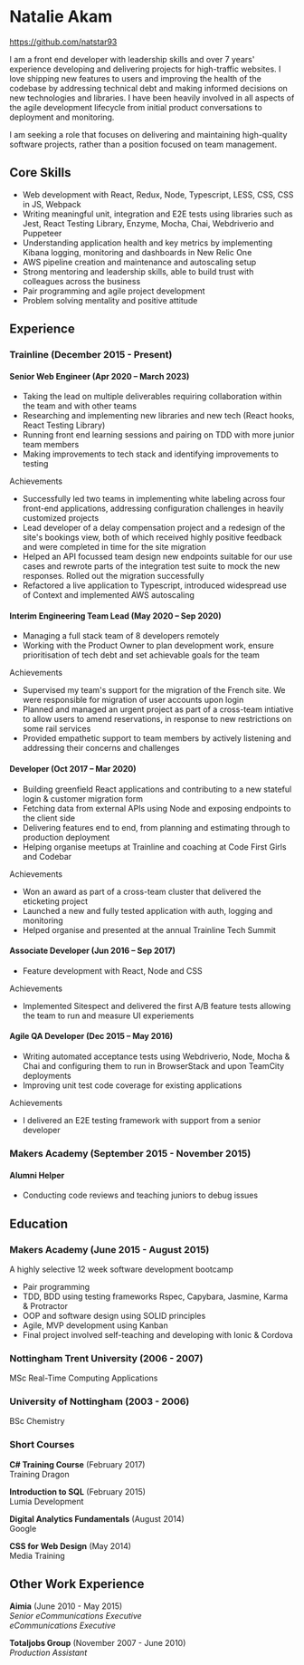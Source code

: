 # Natalie Akam

https://github.com/natstar93

I am a front end developer with leadership skills and over 7 years' experience developing and delivering projects for high-traffic websites. I love shipping new features to users and improving the health of the codebase by addressing technical debt and making informed decisions on new technologies and libraries. I have been heavily involved in all aspects of the agile development lifecycle from initial product conversations to deployment and monitoring. 

I am seeking a role that focuses on delivering and maintaining high-quality software projects, rather than a position focused on team management.

## Core Skills

- Web development with React, Redux, Node, Typescript, LESS, CSS, CSS in JS, Webpack
- Writing meaningful unit, integration and E2E tests using libraries such as Jest, React Testing Library, Enzyme, Mocha, Chai, Webdriverio and Puppeteer
- Understanding application health and key metrics by implementing Kibana logging, monitoring and dashboards in New Relic One 
- AWS pipeline creation and maintenance and autoscaling setup
- Strong mentoring and leadership skills, able to build trust with colleagues across the business
- Pair programming and agile project development
- Problem solving mentality and positive attitude

## Experience

### Trainline (December 2015 - Present)

#### Senior Web Engineer (Apr 2020 – March 2023)
- Taking the lead on multiple deliverables requiring collaboration within the team and with other teams 
- Researching and implementing new libraries and new tech (React hooks, React Testing Library)
- Running front end learning sessions and pairing on TDD with more junior team members
- Making improvements to tech stack and identifying improvements to testing 

Achievements
- Successfully led two teams in implementing white labeling across four front-end applications, addressing configuration challenges in heavily customized projects
- Lead developer of a delay compensation project and a redesign of the site's bookings view, both of which received highly positive feedback and were completed in time for the site migration
- Helped an API focussed team design new endpoints suitable for our use cases and rewrote parts of the integration test suite to mock the new responses. Rolled out the migration successfully
- Refactored a live application to Typescript, introduced widespread use of Context and implemented AWS autoscaling

#### Interim Engineering Team Lead (May 2020 – Sep 2020)
- Managing a full stack team of 8 developers remotely 
- Working with the Product Owner to plan development work, ensure prioritisation of tech debt and set achievable goals for the team

Achievements
- Supervised my team's support for the migration of the French site. We were responsible for migration of user accounts upon login
- Planned and managed an urgent project as part of a cross-team intiative to allow users to amend reservations, in response to new restrictions on some rail services
- Provided empathetic support to team members by actively listening and addressing their concerns and challenges

#### Developer (Oct 2017 – Mar 2020)
- Building greenfield React applications and contributing to a new stateful login & customer migration form
- Fetching data from external APIs using Node and exposing endpoints to the client side
- Delivering features end to end, from planning and estimating through to production deployment
- Helping organise meetups at Trainline and coaching at Code First Girls and Codebar

Achievements
* Won an award as part of a cross-team cluster that delivered the eticketing project
* Launched a new and fully tested application with auth, logging and monitoring 
* Helped organise and presented at the annual Trainline Tech Summit

#### Associate Developer (Jun 2016 – Sep 2017)

* Feature development with React, Node and CSS

Achievements
* Implemented Sitespect and delivered the first A/B feature tests allowing the team to run and measure UI experiements

#### Agile QA Developer (Dec 2015 – May 2016)
* Writing automated acceptance tests using Webdriverio, Node, Mocha & Chai and configuring them to run in BrowserStack and upon TeamCity deployments
* Improving unit test code coverage for existing applications

Achievements
* I delivered an E2E testing framework with support from a senior developer

### Makers Academy (September 2015 - November 2015)

#### Alumni Helper
- Conducting code reviews and teaching juniors to debug issues

## Education

### Makers Academy (June 2015 - August 2015)

A highly selective 12 week software development bootcamp

- Pair programming
- TDD, BDD using testing frameworks Rspec, Capybara, Jasmine, Karma & Protractor
- OOP and software design using SOLID principles
- Agile, MVP development using Kanban
- Final project involved self-teaching and developing with Ionic & Cordova

### Nottingham Trent University (2006 - 2007)
MSc Real-Time Computing Applications

### University of Nottingham (2003 - 2006)
BSc Chemistry


### Short Courses

**C# Training Course** (February 2017)<br>
Training Dragon

**Introduction to SQL** (February 2015)<br>
Lumia Development

**Digital Analytics Fundamentals** (August 2014)<br>
Google

**CSS for Web Design** (May 2014)<br>
Media Training

## Other Work Experience

**Aimia** (June 2010 - May 2015)<br>
*Senior eCommunications Executive*<br>
*eCommunications Executive*

**Totaljobs Group** (November 2007 - June 2010)<br>
*Production Assistant*  
